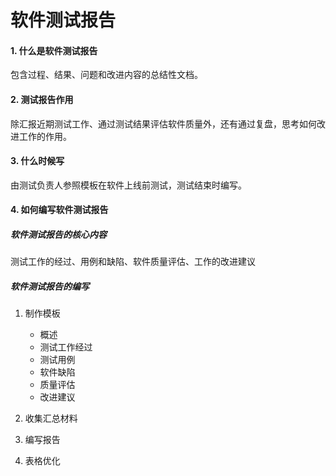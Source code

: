 # 软件测试报告

#### 1. 什么是软件测试报告

包含过程、结果、问题和改进内容的总结性文档。

#### 2. 测试报告作用

除汇报近期测试工作、通过测试结果评估软件质量外，还有通过复盘，思考如何改进工作的作用。

#### 3. 什么时候写

由测试负责人参照模板在软件上线前测试，测试结束时编写。

#### 4. 如何编写软件测试报告

##### 软件测试报告的核心内容

测试工作的经过、用例和缺陷、软件质量评估、工作的改进建议

##### 软件测试报告的编写

1. 制作模板

   - 概述
   - 测试工作经过
   - 测试用例
   - 软件缺陷
   - 质量评估
   - 改进建议

2. 收集汇总材料

3. 编写报告

4. 表格优化

   

   





